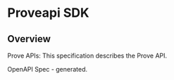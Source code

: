 # Proveapi SDK

## Overview

Prove APIs: This specification describes the Prove API.

OpenAPI Spec - generated.